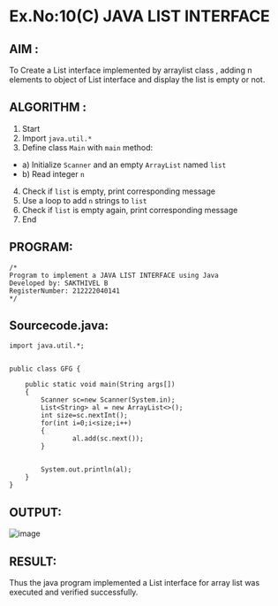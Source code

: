 # Ex.No:10(C)             JAVA LIST INTERFACE
 ## AIM :

To Create a List interface implemented by arraylist class , adding n elements to object of List interface and display the list is empty or not.


## ALGORITHM :
1.	Start
2.	Import `java.util.*`
3.	Define class `Main` with `main` method:
-	a) Initialize `Scanner` and an empty `ArrayList` named `list`
-	b) Read integer `n`
4.	Check if `list` is empty, print corresponding message
5.	Use a loop to add `n` strings to `list`
6.	Check if `list` is empty again, print corresponding message
7.	End

## PROGRAM:
 ```
/*
Program to implement a JAVA LIST INTERFACE using Java
Developed by: SAKTHIVEL B
RegisterNumber: 212222040141
*/
```

## Sourcecode.java:
```
import java.util.*;


public class GFG {

	public static void main(String args[])
	{
		Scanner sc=new Scanner(System.in);
		List<String> al = new ArrayList<>();
        int size=sc.nextInt();
        for(int i=0;i<size;i++)
        {
				al.add(sc.next());
        }

		
		System.out.println(al);
	}
}

```






## OUTPUT:

![image](https://github.com/user-attachments/assets/7db91d6e-11c5-49f4-9e99-90a24d8a67f5)


## RESULT:
Thus the java program implemented a List interface for array list was executed and verified successfully.










